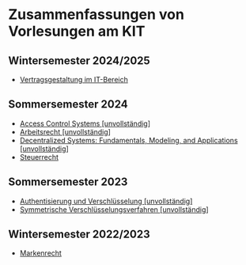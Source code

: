 # Zusammenfassungen von Vorlesungen am KIT

## Wintersemester 2024/2025

- [Vertragsgestaltung im IT-Bereich](./pdfs/VertragsgestaltungImITBereich.pdf)

## Sommersemester 2024

- [Access Control Systems [unvollständig]](./pdfs/AccessControlSystems.pdf)
- [Arbeitsrecht [unvollständig]](./pdfs/Arbeitsrecht.pdf)
- [Decentralized Systems: Fundamentals, Modeling, and Applications [unvollständig]](./pdfs/DecentralizedSystems.pdf)
- [Steuerrecht](./pdfs/Steuerrecht.pdf)

## Sommersemester 2023

- [Authentisierung und Verschlüsselung [unvollständig]](./pdfs/AuthentisierungUndVerschluesselung.pdf)
- [Symmetrische Verschlüsselungsverfahren [unvollständig]](./pdfs/SymmetrischeVerschluesselungsverfahren.pdf)

## Wintersemester 2022/2023

- [Markenrecht](./pdfs/Markenrecht.pdf)
